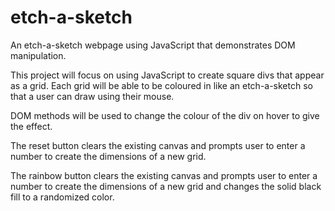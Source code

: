 # etch-a-sketch
An etch-a-sketch webpage using JavaScript that demonstrates DOM manipulation.

This project will focus on using JavaScript to create square divs that appear as a grid. Each grid will be able to be coloured in like an etch-a-sketch so that a user can draw using their mouse. 

DOM methods will be used to change the colour of the div on hover to give the effect. 

The reset button clears the existing canvas and prompts user to enter a number to create the dimensions of a new grid. 

The rainbow button clears the existing canvas and prompts user to enter a number to create the dimensions of a new grid and changes the solid black fill to a randomized color. 
